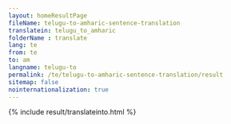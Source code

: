 ```yaml
---
layout: homeResultPage
fileName: telugu-to-amharic-sentence-translation
translatein: telugu_to_amharic
folderName : translate
lang: te
from: te
to: am
langname: telugu-to
permalink: /te/telugu-to-amharic-sentence-translation/result
sitemap: false
nointernationalization: true
---
```

{% include result/translateinto.html %}

<script src="/js/result/translation.js" data-foldername="{{page.folderName}}" data-lang="{{page.lang}}"></script>
